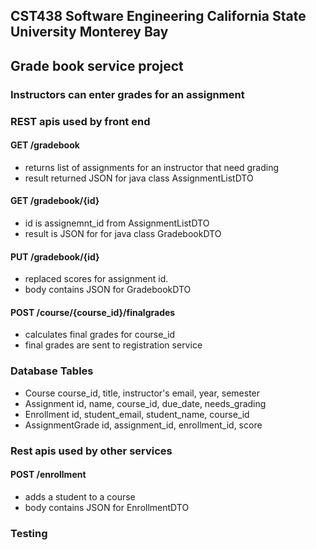 ## CST438 Software Engineering California State University Monterey Bay
## Grade book service project
### Instructors can enter grades for an assignment

### REST apis  used by front end 

#### GET /gradebook
- returns list of assignments for an instructor that need grading
- result returned JSON for java class   AssignmentListDTO

#### GET /gradebook/{id}
- id is assignemnt_id from AssignmentListDTO 
- result is JSON for for java class GradebookDTO

#### PUT /gradebook/{id}  
- replaced scores for assignment id.
- body contains JSON for GradebookDTO

#### POST /course/{course_id}/finalgrades
- calculates final grades for course_id
- final grades are sent to registration service

### Database Tables
- Course             course_id, title, instructor's email, year, semester
- Assignment         id, name, course_id, due_date, needs_grading
- Enrollment         id, student_email, student_name, course_id
- AssignmentGrade    id, assignment_id, enrollment_id, score  

### Rest apis used by other services

#### POST /enrollment
- adds a student to a course
- body contains JSON for EnrollmentDTO

### Testing